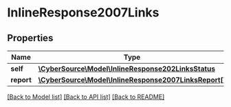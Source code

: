 # InlineResponse2007Links

## Properties
Name | Type | Description | Notes
------------ | ------------- | ------------- | -------------
**self** | [**\CyberSource\Model\InlineResponse202LinksStatus**](InlineResponse202LinksStatus.md) |  | [optional] 
**report** | [**\CyberSource\Model\InlineResponse2007LinksReport[]**](InlineResponse2007LinksReport.md) |  | [optional] 

[[Back to Model list]](../README.md#documentation-for-models) [[Back to API list]](../README.md#documentation-for-api-endpoints) [[Back to README]](../README.md)


